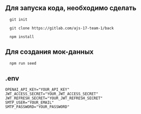 ## Для запуска кода, необходимо сделать
```
  git init
```
```
  git clone https://gitlab.com/ajs-17-team-1/back
```
```
  npm install
```
## Для создания мок-данных
```
  npm run seed
```
## .env
```
OPENAI_API_KEY="YOUR_API_KEY"
JWT_ACCESS_SECRET="YOUR_JWT_ACCESS_SECRET" 
JWT_REFRESH_SECRET="YOUR_JWT_REFRESH_SECRET" 
SMTP_USER="YOUR_EMAIL" 
SMTP_PASSWORD="YOUR_PASSWORD"
```